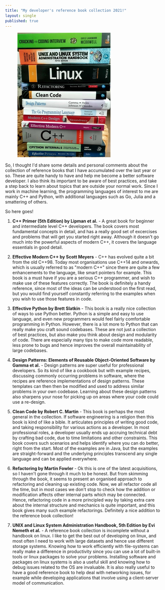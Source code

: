 ```yaml
---
title: "My developer's reference book collection 2021!"
layout: single
published: true
---
```


<figure class="single">
    <a href="/assets/images/dev_books_2021.jpg"><img src="/assets/images/dev_books_2021.jpg"></a>
</figure>


So, I thought I'd share some details and personal comments about the collection of reference books
that I have accumulated over the last year or so. These are quite handy to have
and help me become a better software developer. I also think its important to
be aware of best practices, and take a step back to learn about topics that are outside
your normal work. Since I work in machine learning, the programming languages of interest to 
me are mainly C++ and Python, with additional languages such as Go, Julia and a smattering of others.

So here goes!

1. **C++ Primer (5th Edition) by Lipman et al.** - A great book for beginner and intermediate level C++
developers. The book covers most fundamental concepts in detail, and has a really good set of excercises
and problems that will get you started right away. Although it doesn't go much into the powerful aspects
of modern C++, it covers the language essentials in good detail.

2. **Effective Modern C++ by Scott Meyers** - C++ has evolved quite a bit from the old C++98. Today most organisations
use C++14 and onwards, which is usually referred to as "modern C++" since there are quite a few enhancements to 
the language, like smart pointers for example. This book is a must have if you are a serious C++ programmer, 
and wish to make use of these features correctly. The book is definitely a handy reference, 
since most of the ideas can be understood on the first read, but you would find yourself constantly 
referring to the examples when you wish to use those features in code.

3. **Effective Python by Brett Slatkin** - This book is a really nice collection of ways to use Python better.
Python is a simple and easy to use language, and even new programmers would feel fairly comfortable programming 
in Python. However, there is a lot more to Python that can really make you craft sound codebases. These are not
just a collection of best practices, but also make you think about design and modularity of code. There are especially
many tips to make code more readable, less prone to bugs and hence improves the overall maintainability of large codebases.

4. **Design Patterns: Elements of Reusable Object-Oriented Software by Gamma et al.** - Design patterns are 
super useful for professional developers. So its kind of like a cookbook but with example recipes, 
discussing commonly occurring problems in software, where the recipes are reference implementations of design patterns.
These templates can then then be modified and used to address similar problems in your own codebase.
Learning about these design patterns also sharpens your nose for picking up on areas where your code could use
a re-design.

5. **Clean Code by Robert C. Martin** - This book is perhaps the most general in the collection. If software engineering
is a religion then this book is kind of like a bible. It articulates principles of writing good code, and 
taking responsibility for various actions as a developer. In most professional roles, a developer usually ends up accruing
technical debt by crafting bad code, due to time limitations and other constraints. This book covers such scenarios and helps
identify where you can do better, right from the start. Most of the examples are in Java, but the examples are straight-forward 
and the underlying principles transcend any single language and can be applied everywhere.

6. **Refactoring by Martin Fowler** - Ok this is one of the latest acquisitions, so I haven't gone through it much to be honest.
But from skimming through the book, it seems to present an organised approach to refactoring and cleaning up existing code.
Now, we all refactor code all the time, but in most cases we don't stop to check how the addition or modification
affects other internal parts which may be connected. Hence, refactoring code in a more principled way by taking extra
care about the internal structure and mechanics is quite important, and this book gives many such example refactorings. 
Definitely a nice addition to the reference book collection!

7. **UNIX and Linux System Administration Handbook, 5th Edition by Evi Nemeth et al.** - A reference book collection is 
incomplete without a handbook on linux. I like to get the best out of developing on linux, and most often I need to work with
large datasets and hence use different storage systems. Knowing how to work efficiently with file-systems can really make a
difference in productivity since you can use a lot of built-in tools or linux packages to solve your problems. Installing 
software and packages on linux systems is also a useful skill and knowing how to debug issues related to the OS are invaluable. It is
also really useful to have a good reference book to help deal with networking issues, for example while developing 
applications that involve using a client-server model of communication.